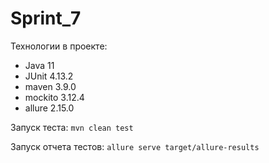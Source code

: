# Sprint_7

Технологии в проекте:

* Java 11
* JUnit 4.13.2
* maven 3.9.0
* mockito 3.12.4
* allure 2.15.0

Запуск теста: ```mvn clean test```

Запуск отчета тестов: ```allure serve target/allure-results```